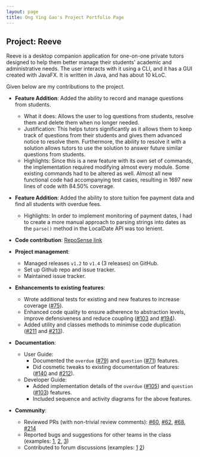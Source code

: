 ```yaml
---
layout: page
title: Ong Ying Gao's Project Portfolio Page
---
```


## Project: Reeve

Reeve is a desktop companion application for one-on-one private tutors designed to help them better manage their students' academic and administrative needs.
The user interacts with it using a CLI, and it has a GUI created with JavaFX. It is written in Java, and has about 10 kLoC.

Given below are my contributions to the project.

* **Feature Addition**: Added the ability to record and manage questions from students.
  * What it does: Allows the user to log questions from students, resolve them and delete them when no longer needed.
  * Justification: This helps tutors significantly as it allows them to keep track of questions from their students and gives them advanced notice to resolve them.
    Furthermore, the ability to resolve it with a solution allows tutors to use the solution to answer future similar questions from students.
  * Highlights: Since this is a new feature with its own set of commands, the implementation required modifying almost every module. Some existing commands had to be altered as well.
    Almost all new functional code had accompanying test cases, resulting in 1697 new lines of code with 84.50% coverage.

* **Feature Addition**: Added the ability to store tuition fee payment data and find all students with overdue fees.
  * Highlights: In order to implement monitoring of payment dates, I had to create a more manual approach to parsing strings into dates as the `parse()` method in the LocalDate API was too lenient.

* **Code contribution**: [RepoSense link](https://nus-cs2103-ay2021s1.github.io/tp-dashboard/#breakdown=true&search=stoptakingallthenames)

* **Project management**:
  * Managed releases `v1.2` to `v1.4` (3 releases) on GitHub.
  * Set up Github repo and issue tracker.
  * Maintained issue tracker.

* **Enhancements to existing features**:
  * Wrote additional tests for existing and new features to increase coverage ([\#75](https://github.com/AY2021S1-CS2103T-W15-2/tp/pull/75)).
  * Enhanced code quality to ensure adherence to abstraction levels, improve defensiveness and reduce coupling ([\#103](https://github.com/AY2021S1-CS2103T-W15-2/tp/pull/103)
    and [\#194](https://github.com/AY2021S1-CS2103T-W15-2/tp/pull/194)).
  * Added utility and classes methods to minimise code duplication ([\#211](https://github.com/AY2021S1-CS2103T-W15-2/tp/pull/211) and [\#213](https://github.com/AY2021S1-CS2103T-W15-2/tp/pull/213)).

* **Documentation**:
  * User Guide:
    * Documented the `overdue` ([\#79](https://github.com/AY2021S1-CS2103T-W15-2/tp/pull/79)) and `question` ([\#71](https://github.com/AY2021S1-CS2103T-W15-2/tp/pull/103)) features.
    * Did cosmetic tweaks to existing documentation of features: ([\#140](https://github.com/AY2021S1-CS2103T-W15-2/tp/pull/140) and [\#212](https://github.com/AY2021S1-CS2103T-W15-2/tp/pull/194)).
  * Developer Guide:
    * Added implementation details of the `overdue` ([\#105](https://github.com/AY2021S1-CS2103T-W15-2/tp/pull/105)) and `question` ([\#103](https://github.com/AY2021S1-CS2103T-W15-2/tp/pull/103))
      features.
    * Included sequence and activity diagrams for the above features.

* **Community**:
  * Reviewed PRs (with non-trivial review comments): [\#60](https://github.com/AY2021S1-CS2103T-W15-2/tp/pull/60), [\#62](https://github.com/AY2021S1-CS2103T-W15-2/tp/pull/62),
    [\#68](https://github.com/AY2021S1-CS2103T-W15-2/tp/pull/68), [\#214](https://github.com/AY2021S1-CS2103T-W15-2/tp/pull/214)
  * Reported bugs and suggestions for other teams in the class (examples: [1](https://github.com/StopTakingAllTheNames/ped/issues/1),
    [2](https://github.com/StopTakingAllTheNames/ped/issues/5), [3](https://github.com/StopTakingAllTheNames/ped/issues/2))
  * Contributed to forum discussions (examples: [1](https://github.com/nus-cs2103-AY2021S1/forum/issues/390) [2](https://github.com/nus-cs2103-AY2021S1/forum/issues/393))
